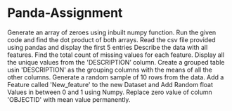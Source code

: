 # Panda-Assignment
Generate an array of zeroes using inbuilt numpy function.
Run the given code and find the dot product of both arrays.
Read the csv file provided using pandas and display the first 5 entries
Describe the data with all features.
Find the total count of missing values for each feature.
Display all the unique values from the 'DESCRIPTION’ column.
Create a grouped table usin 'DESCRIPTION' as the grouping columns with the means of all the other columns.
Generate a random sample of 10 rows from the data.
Add a Feature called 'New_feature' to the new Dataset and Add Random float Values in between 0 and 1 using Numpy.
Replace zero value of column 'OBJECTID' with mean value permanently.
